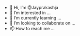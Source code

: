 - 👋 Hi, I’m @Jayprakashja
- 👀 I’m interested in ...
- 🌱 I’m currently learning ...
- 💞️ I’m looking to collaborate on ...
- 📫 How to reach me ...

<!---
Jayprakashja/Jayprakashja is a ✨ special ✨ repository because its `README.md` (this file) appears on your GitHub profile.
You can click the Preview link to take a look at your changes.
--->
